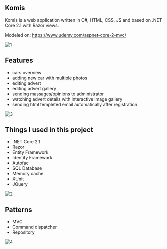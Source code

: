 **Komis**
----------------
Komis is a web application written in C#, HTML, CSS, JS and based on .NET Core 2.1 with Razor views.

Modeled on: https://www.udemy.com/aspnet-core-2-mvc/

![1](https://user-images.githubusercontent.com/48060008/56583169-43202700-65d9-11e9-9657-7ba6d96e0ae0.PNG)

**Features**
----------------
- cars overview
- adding new car with multiple photos
- editing advert
- editing advert gallery
- sending massages/opinions to administrator
- watching advert details with interactive image gallery
- sending html templeted email automatically after registration

![3](https://user-images.githubusercontent.com/48060008/56583342-a3af6400-65d9-11e9-9e7e-2a6546eadac1.PNG)

**Things I used in this project**
----------------
- .NET Core 2.1
- Razor
- Entity Framework
- Identity Framework
- Autofac
- SQL Database
- Memory cache
- XUnit
- JQuery

![2](https://user-images.githubusercontent.com/48060008/56652747-622bc100-668c-11e9-9a2e-40af707569a8.PNG)

**Patterns**
----------------
- MVC
- Command dispatcher
- Repository


![4](https://user-images.githubusercontent.com/48060008/56652779-766fbe00-668c-11e9-85ac-3bc217aeb35c.PNG)

